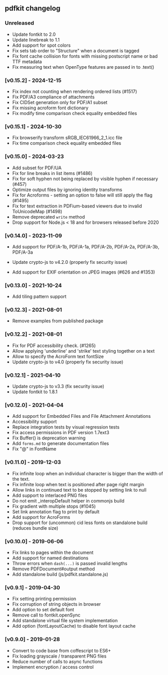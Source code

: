 ## pdfkit changelog

### Unreleased

- Update fontkit to 2.0
- Update linebreak to 1.1
- Add support for spot colors
- Fix sets tab order to "Structure" when a document is tagged
- Fix font cache collision for fonts with missing postscript name or bad TTF metadata
- Fix measuring text when OpenType features are passed in to .text()

### [v0.15.2] - 2024-12-15

- Fix index not counting when rendering ordered lists (#1517)
- Fix PDF/A3 compliance of attachments
- Fix CIDSet generation only for PDF/A1 subset
- Fix missing acroform font dictionary
- Fix modify time comparison check equality embedded files

### [v0.15.1] - 2024-10-30

- Fix browserify transform sRGB_IEC61966_2_1.icc file
- Fix time comparison check equality embedded files

### [v0.15.0] - 2024-03-23

- Add subset for PDF/UA
- Fix for line breaks in list items (#1486)
- Fix for soft hyphen not being replaced by visible hyphen if necessary (#457)
- Optimize output files by ignoring identity transforms
- Fix for Acroforms - setting an option to false will still apply the flag (#1495)
- Fix for text extraction in PDFium-based viewers due to invalid ToUnicodeMap (#1498)
- Remove deprecated `write` method
- Drop support for Node.js < 18 and for browsers released before 2020

### [v0.14.0] - 2023-11-09

- Add support for PDF/A-1b, PDF/A-1a, PDF/A-2b, PDF/A-2a, PDF/A-3b, PDF/A-3a
- Update crypto-js to v4.2.0 (properly fix security issue)

- Add support for EXIF orientation on JPEG images (#626 and #1353)

### [v0.13.0] - 2021-10-24

- Add tiling pattern support

### [v0.12.3] - 2021-08-01

- Remove examples from published package

### [v0.12.2] - 2021-08-01

- Fix for PDF accessibility check. (#1265)
- Allow applying 'underline' and 'strike' text styling together on a text
- Allow to specify the AcroForm text fontSize
- Update crypto-js to v4.0 (properly fix security issue)

### [v0.12.1] - 2021-04-10

- Update crypto-js to v3.3 (fix security issue)
- Update fontkit to 1.8.1

### [v0.12.0] - 2021-04-04

- Add support for Embedded Files and File Attachment Annotations
- Accessibility support
- Replace integration tests by visual regression tests
- Fix access permissions in PDF version 1.7ext3
- Fix Buffer() is deprecation warning
- Add `forms.md` to generate documentation files
- Fix "@" in FontName

### [v0.11.0] - 2019-12-03

- Fix infinite loop when an individual character is bigger than the width of the text.
- Fix infinite loop when text is positioned after page right margin
- Allow links in continued text to be stopped by setting link to null
- Add support to interlaced PNG files
- Do not emit \_interopDefault helper in commonjs build
- Fix gradient with multiple stops (#1045)
- Set link annotation flag to print by default
- Add support for AcroForms
- Drop support for (uncommon) cid less fonts on standalone build (reduces bundle size)

### [v0.10.0] - 2019-06-06

- Fix links to pages within the document
- Add support for named destinations
- Throw errors when `dash(...)` is passed invalid lengths
- Remove PDFDocument#output method
- Add standalone build (js/pdfkit.standalone.js)

### [v0.9.1] - 2019-04-30

- Fix setting printing permission
- Fix corruption of string objects in browser
- Add option to set default font
- Remove call to fontkit.openSync
- Add standalone virtual file system implementation
- Add option (fontLayoutCache) to disable font layout cache

### [v0.9.0] - 2019-01-28

- Convert to code base from coffescript to ES6+
- Fix loading grayscale / transparent PNG files
- Reduce number of calls to async functions
- Implement encryption / access control
